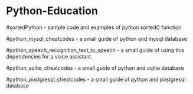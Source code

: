 # Python-Education

#sortedPython - sample code and examples of python sorted() function

#python_mysql_cheatcodes - a small guide of python and mysql database

#python_speech_recognition_text_to_speech - a small guide of using this dependencies for a voice assistant

#python_sqlite_cheatcodes - a small guide of python and sqlite database

#python_postgresql_cheatcodes - a small guide of python and postgresql database
